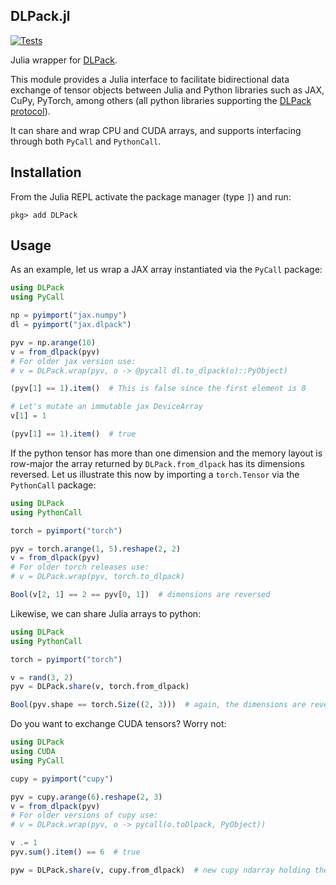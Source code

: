 DLPack.jl
---------

[![Tests](https://github.com/pabloferz/DLPack.jl/workflows/CI/badge.svg)](https://github.com/pabloferz/DLPack.jl/actions?query=ci)

Julia wrapper for [DLPack](https://github.com/dmlc/dlpack).

This module provides a Julia interface to facilitate bidirectional data
exchange of tensor objects between Julia and Python libraries such as JAX,
CuPy, PyTorch, among others (all python libraries supporting the
[DLPack protocol][1]).

It can share and wrap CPU and CUDA arrays, and supports interfacing through
both `PyCall` and `PythonCall`.

## Installation

From the Julia REPL activate the package manager (type `]`) and run:

```
pkg> add DLPack
```

## Usage

As an example, let us wrap a JAX array instantiated via the `PyCall` package:

```julia
using DLPack
using PyCall

np = pyimport("jax.numpy")
dl = pyimport("jax.dlpack")

pyv = np.arange(10)
v = from_dlpack(pyv)
# For older jax version use:
# v = DLPack.wrap(pyv, o -> @pycall dl.to_dlpack(o)::PyObject)

(pyv[1] == 1).item()  # This is false since the first element is 0

# Let's mutate an immutable jax DeviceArray
v[1] = 1

(pyv[1] == 1).item()  # true
```

If the python tensor has more than one dimension and the memory layout is
row-major the array returned by `DLPack.from_dlpack` has its dimensions reversed.
Let us illustrate this now by importing a `torch.Tensor` via the
`PythonCall` package:

```julia
using DLPack
using PythonCall

torch = pyimport("torch")

pyv = torch.arange(1, 5).reshape(2, 2)
v = from_dlpack(pyv)
# For older torch releases use:
# v = DLPack.wrap(pyv, torch.to_dlpack)

Bool(v[2, 1] == 2 == pyv[0, 1])  # dimensions are reversed
```

Likewise, we can share Julia arrays to python:

```julia
using DLPack
using PythonCall

torch = pyimport("torch")

v = rand(3, 2)
pyv = DLPack.share(v, torch.from_dlpack)

Bool(pyv.shape == torch.Size((2, 3)))  # again, the dimensions are reversed.
```

Do you want to exchange CUDA tensors? Worry not:

```julia
using DLPack
using CUDA
using PyCall

cupy = pyimport("cupy")

pyv = cupy.arange(6).reshape(2, 3)
v = from_dlpack(pyv)
# For older versions of cupy use:
# v = DLPack.wrap(pyv, o -> pycall(o.toDlpack, PyObject))

v .= 1
pyv.sum().item() == 6  # true

pyw = DLPack.share(v, cupy.from_dlpack)  # new cupy ndarray holding the same data
```

[1]: https://data-apis.org/array-api/latest/design_topics/data_interchange.html
